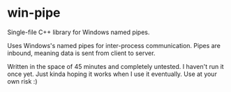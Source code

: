 # win-pipe
Single-file C++ library for Windows named pipes.

Uses Windows's named pipes for inter-process communication. Pipes are inbound, meaning data is sent from client to server.

Written in the space of 45 minutes and completely untested. I haven't run it once yet. Just kinda hoping it works when I use it eventually. Use at your own risk :)
